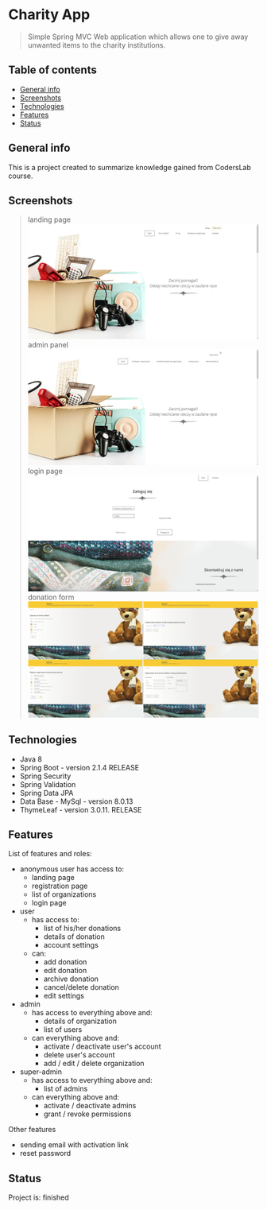 # Charity App
> Simple Spring MVC Web application which allows one to give away unwanted items to the charity institutions. 

## Table of contents
* [General info](#general-info)
* [Screenshots](#screenshots)
* [Technologies](#technologies)
* [Features](#features)
* [Status](#status)

## General info
This is a project created to summarize knowledge gained from CodersLab course.

## Screenshots
>landing page
![landing page](img/landing_page.png)
>admin panel
![admin panel](img/admin_panel.png)
>login page
![login page](img/login_page.png)
>donation form
![donation form](img/donation_form.png)

## Technologies
* Java 8
* Spring Boot - version 2.1.4 RELEASE
* Spring Security
* Spring Validation
* Spring Data JPA
* Data Base - MySql - version 8.0.13
* ThymeLeaf - version 3.0.11. RELEASE

## Features
List of features and roles:
* anonymous user has access to:
  - landing page
  - registration page
  - list of organizations
  - login page
* user 
  - has access to: 
    - list of his/her donations
    - details of donation
    - account settings
  - can:
    - add donation
    - edit donation
    - archive donation
    - cancel/delete donation
    - edit settings
* admin
  - has access to everything above and:
    - details of organization
    - list of users
  - can everything above and:
    - activate / deactivate user's account
    - delete user's account
    - add / edit / delete organization
* super-admin
  - has access to everything above and:
    - list of admins
  - can everything above and:
    - activate / deactivate admins
    - grant / revoke permissions
    
Other features

* sending email with activation link
* reset password 

## Status
Project is: finished